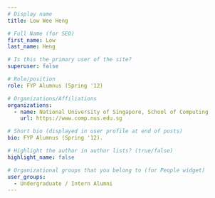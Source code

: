 ```yaml
---
# Display name
title: Low Wee Heng

# Full Name (for SEO) 
first_name: Low
last_name: Heng

# Is this the primary user of the site?
superuser: false

# Role/position
role: FYP Alumnus (Spring '12)

# Organizations/Affiliations
organizations:
  - name: National University of Singapore, School of Computing
    url: https://www.comp.nus.edu.sg

# Short bio (displayed in user profile at end of posts)
bio: FYP Alumnus (Spring '12). 

# Highlight the author in author lists? (true/false)
highlight_name: false

# Organizational groups that you belong to (for People widget)
user_groups:
  - Undergraduate / Intern Alumni
---
```

